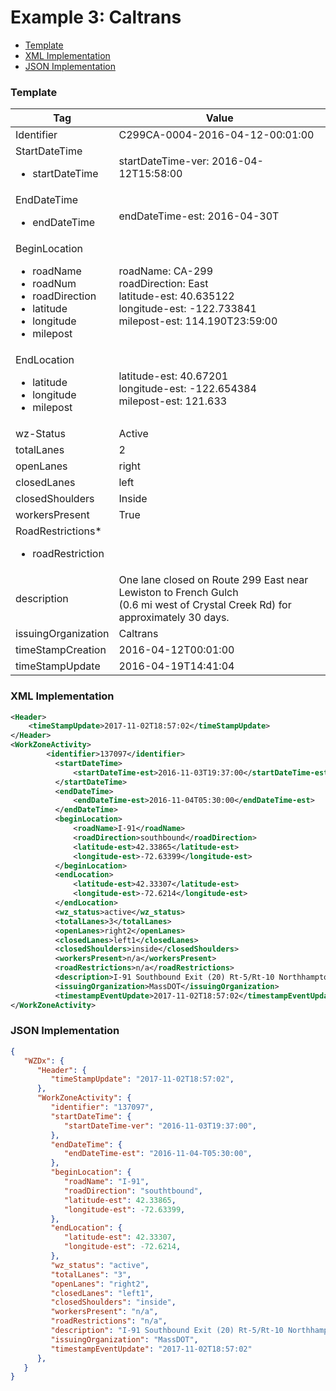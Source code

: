 # Example 3: Caltrans
- [Template](#template)
- [XML Implementation](#xml-implementation)
- [JSON Implementation](#json-implementation)

### Template
Tag | Value
--- | -----
Identifier | C299CA-0004-2016-04-12-00:01:00
StartDateTime<ul><li>startDateTime</li></ul> | startDateTime-ver: 2016-04-12T15:58:00
EndDateTime<ul><li>endDateTime</li></ul> | endDateTime-est: 2016-04-30T
BeginLocation<ul><li>roadName</li><li>roadNum</li><li>roadDirection</li><li>latitude</li><li>longitude</li><li>milepost</li></ul> | roadName: CA-299<br>roadDirection: East<br>latitude-est: 40.635122<br>longitude-est: -122.733841<br>milepost-est: 114.190T23:59:00
EndLocation<ul><li>latitude</li><li>longitude</li><li>milepost</li></ul> | latitude-est: 40.67201<br>longitude-est: -122.654384<br>milepost-est: 121.633
wz-Status | Active
totalLanes | 2
openLanes | right
closedLanes | left
closedShoulders | Inside
workersPresent | True
RoadRestrictions*<ul><li>roadRestriction</li></ul> |
description | One lane closed on Route 299 East near Lewiston to French Gulch<br>(0.6 mi west of Crystal Creek Rd) for approximately 30 days.
issuingOrganization | Caltrans
timeStampCreation | 2016-04-12T00:01:00
timeStampUpdate | 2016-04-19T14:41:04

### XML Implementation
```xml
<Header>
	<timeStampUpdate>2017-11-02T18:57:02</timeStampUpdate>
</Header>
<WorkZoneActivity>
        <identifier>137097</identifier>
	      <startDateTime>
		      <startDateTime-est>2016-11-03T19:37:00</startDateTime-est>
	      </startDateTime>
	      <endDateTime>
		      <endDateTime-est>2016-11-04T05:30:00</endDateTime-est>
	      </endDateTime>
	      <beginLocation>
		      <roadName>I-91</roadName>
		      <roadDirection>southbound</roadDirection>
		      <latitude-est>42.33865</latitude-est>
		      <longitude-est>-72.63399</longitude-est>
	      </beginLocation>
	      <endLocation>
		      <latitude-est>42.33307</latitude-est>
		      <longitude-est>-72.6214</longitude-est>
	      </endLocation>
	      <wz_status>active</wz_status>
	      <totalLanes>3</totalLanes>
	      <openLanes>right2</openLanes>
	      <closedLanes>left1</closedLanes>
	      <closedShoulders>inside</closedShoulders>
	      <workersPresent>n/a</workersPresent>
	      <roadRestrictions>n/a</roadRestrictions>
	      <description>I-91 Southbound Exit (20) Rt-5/Rt-10 Northhampton Hadley to Exit (19) Rt-9</description>
	      <issuingOrganization>MassDOT</issuingOrganization>
	      <timestampEventUpdate>2017-11-02T18:57:02</timestampEventUpdate>
</WorkZoneActivity>
```
### JSON Implementation
```json
{
   "WZDx": {
      "Header": {
         "timeStampUpdate": "2017-11-02T18:57:02",
      },
      "WorkZoneActivity": {
         "identifier": "137097",
         "startDateTime": {
            "startDateTime-ver": "2016-11-03T19:37:00",
         },
         "endDateTime": {
            "endDateTime-est": "2016-11-04-T05:30:00",
         },
         "beginLocation": {
            "roadName": "I-91",
            "roadDirection": "southtbound",
            "latitude-est": 42.33865,
            "longitude-est": -72.63399,
         },
         "endLocation": {
            "latitude-est": 42.33307,
            "longitude-est": -72.6214,
         },
         "wz_status": "active",
         "totalLanes": "3",
         "openLanes": "right2",
         "closedLanes": "left1",
         "closedShoulders": "inside",
         "workersPresent": "n/a",
         "roadRestrictions": "n/a",
         "description": "I-91 Southbound Exit (20) Rt-5/Rt-10 Northhampton Hadley to Exit (19) Rt-9",
         "issuingOrganization": "MassDOT",
         "timestampEventUpdate": "2017-11-02T18:57:02"
      },
   }
}
```
